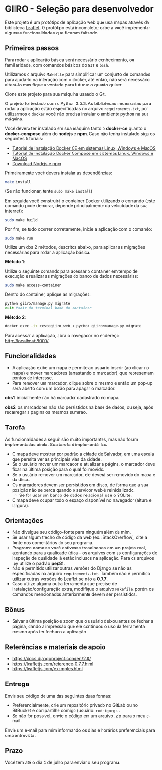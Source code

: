 # GIIRO - Seleção para desenvolvedor

Este projeto é um protótipo de aplicação web que usa mapas através da biblioteca [Leaflet](http://leafletjs.com/). O protótipo está incompleto; cabe a você implementar algumas funcionalidades que ficaram faltando.

## Primeiros passos

Para rodar a aplicação básica será necessário conhecimento, ou familiaridade, com comandos básicos do `GIT` e `bash`.

Utilizamos o arquivo `Makefile` para simplificar um conjunto de comandos para ajudá-lo na interação com o docker, até então, não será necessário alterá-lo mas fique a vontade para futucar o quanto quiser.

Clone este projeto para sua máquina usando o Git.

O projeto foi testado com o Python 3.5.3. As bibliotecas necessárias para rodar a aplicação estão especificadas no arquivo `requirements.txt`, por utilizarmos o `docker` você não precisa instalar o ambiente python na sua máquina.

Você deverá ter instalado em sua máquina tanto o **docker-ce** quanto o **docker-compose** além do **nodejs** e **npm**. Caso não tenha instalado siga os seguintes tutoriais:
- [Tutorial de instalação Docker CE em sistemas Linux, Windows e MacOS](https://docs.docker.com/install/#supported-platforms)
- [Tutorial de instalação Docker Compose em sistemas Linux, Windows e MacOS](https://docs.docker.com/compose/install/)
- [Download Nodejs e npm](https://nodejs.org/en/download/)

Primeiramente você deverá instalar as dependências:
``` bash
make install
```

(Se não funcionar, tente `sudo make install`)

Em seguida você construirá o container Docker utilizando o comando (este comando pode demorar, depende principalmente da velocidade da sua internet):
``` bash
sudo make build
```

Por fim, se tudo ocorrer corretamente, inicie a aplicação com o comando:
``` bash
sudo make run
```

Utilize um dos 2 métodos, descritos abaixo, para aplicar as migrações necessárias para rodar a aplicação básica.

**Método 1**:

Utilize o seguinte comando para acessar o container em tempo de execução e realizar as migrações do banco de dados necessárias:

```bash
sudo make access-container
```

Dentro do container, aplique as migrações:

```bash
python giiro/manage.py migrate
exit #sair do terminal bash do container
```

**Método 2**:

```bash
docker exec -it testegiiro_web_1 python giiro/manage.py migrate
```

Para acessar a aplicação, abra o navegador no endereço <http://localhost:8000/>

## Funcionalidades

- A aplicação exibe um mapa e permite ao usuário inserir (ao clicar no mapa) e mover marcadores (arrastando o marcador), que representam pontos de interesse.
- Para remover um marcador, clique sobre o mesmo e então um pop-up será aberto com um botão para apagar o marcador.

**obs1**: inicialmente não há marcador cadastrado no mapa.

**obs2**: os marcadores não são persistidos na base de dados, ou seja, após recarregar a página os mesmos sumirão.

## Tarefa

As funcionalidades a seguir são muito importantes, mas não foram implementadas ainda. Sua tarefa é implementá-las.

- O mapa deve mostrar por padrão a cidade de Salvador, em uma escala que permita ver as principais vias da cidade.
- Se o usuário mover um marcador e atualizar a página, o marcador deve ficar na última posição para o qual foi movido.
- Se o usuário remover um marcador, ele deverá ser removido do mapa e do disco.
- Os marcadores devem ser persistidos em disco, de forma que a sua posição não se perca quando o servidor web é reinicializado.
    - Se for usar um banco de dados relacional, use o SQLite.
- O mapa deve ocupar todo o espaço disponível no navegador (altura e largura).


## Orientações

- Não divulgue seu código-fonte para ninguém além de mim.
- Se usar algum trecho de código da web (ex.: StackOverflow), cite a fonte nos comentários do seu programa.
- Programe como se você estivesse trabalhando em um projeto real, atentando para a qualidade (dica - os arquivos com as configurações de inspeção de qualidade já estão inclusos na aplicação. Para os arquivos .py utilize o padrão **pep8**).
- Não é permitido utilizar outras versões do Django se não as especificadas no arquivo `requirements.txt`. Também não é permitido utilizar outras versões do Leaflet se não a **0.7.7**.
- Caso utilize alguma outra ferramenta que precise de instalação/configuração extra, modifique o arquivo `Makefile`, porém os comandos mencionados anteriormente devem ser persistidos.


## Bônus

- Salvar a última posição e zoom que o usuário deixou antes de fechar a página, dando a impressão que ele continuou o uso da ferramenta mesmo após ter fechado a aplicação. 

## Referências e materiais de apoio

- <https://docs.djangoproject.com/en/2.0/>
- <https://leafletjs.com/reference-0.7.7.html>
- <https://leafletjs.com/examples.html>

## Entrega

Envie seu código de uma das seguintes duas formas:

- Preferencialmente, crie um repositório privado no GitLab ou no BitBucket e compartilhe comigo (usuário: `rodrigorgs`).
- Se não for possível, envie o código em um arquivo .zip para o meu e-mail.

Envie um e-mail para mim informando os dias e horários preferenciais para uma entrevista.

## Prazo

Você tem até o dia 4 de julho para enviar o seu programa.
